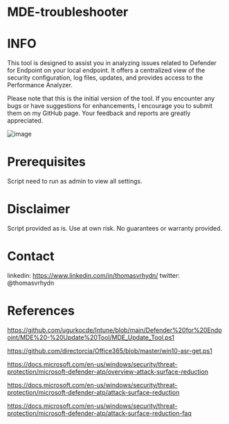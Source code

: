 # MDE-troubleshooter
# INFO

This tool is designed to assist you in analyzing issues related to Defender for Endpoint on your local endpoint. It offers a centralized view of the security configuration, log files, updates, and provides access to the Performance Analyzer.

Please note that this is the initial version of the tool. If you encounter any bugs or have suggestions for enhancements, I encourage you to submit them on my GitHub page. Your feedback and reports are greatly appreciated.

![image](https://github.com/user-attachments/assets/a327694e-2200-44ea-b2ae-ee2f077d0e34)



# Prerequisites

Script need to run as admin to view all settings.

# Disclaimer

Script provided as is. Use at own risk. No guarantees or warranty provided.

# Contact
linkedin: https://www.linkedin.com/in/thomasvrhydn/
twitter:  @thomasvrhydn


# References

https://github.com/ugurkocde/Intune/blob/main/Defender%20for%20Endpoint/MDE%20-%20Update%20Tool/MDE_Update_Tool.ps1

https://github.com/directorcia/Office365/blob/master/win10-asr-get.ps1

https://docs.microsoft.com/en-us/windows/security/threat-protection/microsoft-defender-atp/overview-attack-surface-reduction

https://docs.microsoft.com/en-us/windows/security/threat-protection/microsoft-defender-atp/attack-surface-reduction

https://docs.microsoft.com/en-us/windows/security/threat-protection/microsoft-defender-atp/attack-surface-reduction-faq

